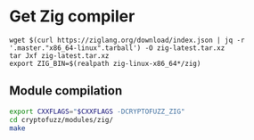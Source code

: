 # Get Zig compiler

```
wget $(curl https://ziglang.org/download/index.json | jq -r '.master."x86_64-linux".tarball') -O zig-latest.tar.xz
tar Jxf zig-latest.tar.xz
export ZIG_BIN=$(realpath zig-linux-x86_64*/zig)
```

## Module compilation

```sh
export CXXFLAGS="$CXXFLAGS -DCRYPTOFUZZ_ZIG"
cd cryptofuzz/modules/zig/
make
```
